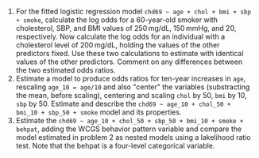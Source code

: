 1. For the fitted logistic regression model `chd69 ~ age + chol + bmi + sbp + smoke`, calculate the log odds for a 60-year-old smoker with cholesterol, SBP, and BMI values of 250 mg/dL, 150 mmHg, and 20, respectively. Now calculate the log odds for an individual with a cholesterol level of 200 mg/dL, holding the values of the other predictors fixed. Use these two calculations to estimate with identical values of the other predictors. Comment on any differences between the two estimated odds ratios.
2. Estimate a model to produce odds ratios for ten-year increases in `age`, rescaling `age_10 = age/10` and also "center" the variables (substracting the mean, before scaling), centering and scaling `chol` by 50, `bmi` by 10, `sbp` by 50. Estimate and describe the `chd69 ~ age_10 + chol_50 + bmi_10 + sbp_50 + smoke` model and its properties.
3. Estimate the `chd69 ~ age_10 + chol_50 + sbp_50 + bmi_10 + smoke + behpat`, adding the WCGS behavior pattern variable and compare the model estimated in problem 2 as nested models using a lakelihood ratio test. Note that the behpat is a four-level categorical variable.
